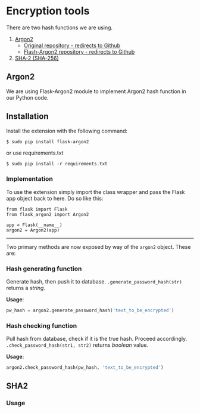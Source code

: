 # Encryption tools

There are two hash functions we are using.

1. [Argon2](#argon2)
	- [Original repository - redirects to Github](https://github.com/P-H-C/phc-winner-argon2)
	- [Flash-Argon2 repository - redirects to Github](https://github.com/red-coracle/flask-argon2)
2. [SHA-2 (SHA-256)](#sha2)

## Argon2

We are using Flask-Argon2 module to implement Argon2 hash function in our Python code.

## Installation

Install the extension with the following command:

```bash
$ sudo pip install flask-argon2
```

or use requirements.txt

```
$ sudo pip install -r requirements.txt
```

### Implementation

To use the extension simply import the class wrapper and pass the Flask app
object back to here. Do so like this:

    from flask import Flask
    from flask_argon2 import Argon2

    app = Flask(__name__)
    argon2 = Argon2(app)

---

Two primary methods are now exposed by way of the `argon2` object. These are: 

### Hash generating function

Generate hash, then push it to database.
`.generate_password_hash(str)` returns a *string*.

**Usage**:

```python
pw_hash = argon2.generate_password_hash('text_to_be_encrypted')
```


### Hash checking function

Pull hash from database, check if it is the true hash. Proceed accordingly.
`.check_password_hash(str1, str2)` returns *boolean* value.

**Usage**:

```python
argon2.check_password_hash(pw_hash, 'text_to_be_encrypted')
```

## SHA2

### Usage
